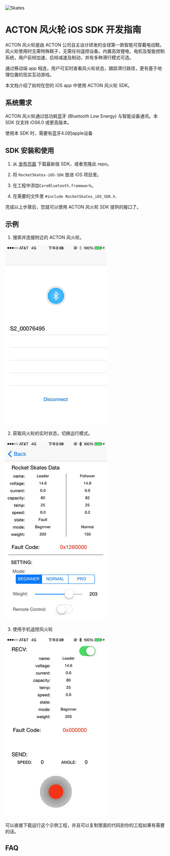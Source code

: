 ![Skates](http://static.wixstatic.com/media/04a4fc_bbd24139a63647388379754366962dec.jpg_srz_p_980_460_75_22_0.50_1.20_0.00_jpg_srz)


# ACTON 风火轮 iOS SDK 开发指南

ACTON 风火轮是由 ACTON 公司自主设计研发的全球第一款智能可穿戴电动鞋。风火轮使用时无需特殊鞋子，无需任何遥控设备。内置高效锂电、电机及智能控制系统，用户前倾加速，后倾减速及制动，并有多种滑行模式可选。

通过移动端 app 相连，用户可实时查看风火轮状态，跟踪滑行路径，更有基于地理位置的现实互动游戏。

本文档介绍了如何在您的 iOS app 中使用 ACTON 风火轮 SDK。

## 系统需求

ACTON 风火轮通过低功耗蓝牙 (Bluetooth Low Energy) 与智能设备通讯。本 SDK 仅支持 iOS6.0 或更高版本。

使用本 SDK 时，需要有蓝牙4.0的apple设备

## SDK 安装和使用

1. 从 [发布页面](https://github.com/ActonInc/RocketSkates-iOS-SDK/releases) 下载最新版 SDK，或者克隆此 repo。

2. 将 `RocketSkates-iOS-SDK` 放进 iOS 项目里。

3. 在工程中添加`CoreBluetooth.framework`。

4. 在需要的文件里 `#include RocketSkates_iOS_SDK.h`.

完成以上步骤后，您就可以使用 ACTON 风火轮 SDK 提供的接口了。

## 示例

1. 搜索并连接附近的 ACTON 风火轮。

 ![sample1](https://github.com/ActonInc/RocketSkates-iOS-SDK/raw/master/img/scan.jpg)

2. 获取风火轮的实时状态，切换运行模式。
 
 ![sample2](https://github.com/ActonInc/RocketSkates-iOS-SDK/raw/master/img/info.jpg)

3. 使用手机遥控风火轮

 ![sample3](https://github.com/ActonInc/RocketSkates-iOS-SDK/raw/master/img/remotecontrol.jpg)

 可以直接下载运行这个示例工程，并且可以复制里面的代码到你的工程如果有需要的话。

## FAQ